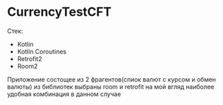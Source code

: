 # CurrencyTestCFT

Стек:
- Kotlin
- Kotlin Coroutines
- Retrofit2
- Room2

Приложение состощее из 2 фрагентов(спиок валют с курсом и обмен валюты)
из библиотек выбраны room и retrofit на мой вгляд наиболее удобная комбинация в данном случае
